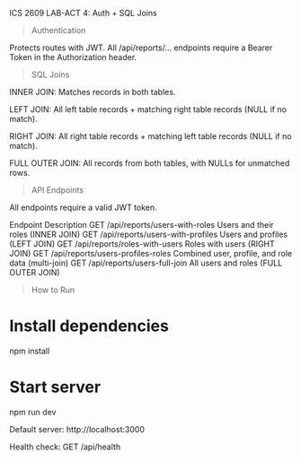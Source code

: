 ICS 2609 LAB-ACT 4: Auth + SQL Joins

> Authentication

Protects routes with JWT. All /api/reports/... endpoints require a Bearer Token in the Authorization header.

> SQL Joins

INNER JOIN: Matches records in both tables.

LEFT JOIN: All left table records + matching right table records (NULL if no match).

RIGHT JOIN: All right table records + matching left table records (NULL if no match).

FULL OUTER JOIN: All records from both tables, with NULLs for unmatched rows.

> API Endpoints

All endpoints require a valid JWT token.

Endpoint	Description
GET /api/reports/users-with-roles	Users and their roles (INNER JOIN)
GET /api/reports/users-with-profiles	Users and profiles (LEFT JOIN)
GET /api/reports/roles-with-users	Roles with users (RIGHT JOIN)
GET /api/reports/users-profiles-roles	Combined user, profile, and role data (multi-join)
GET /api/reports/users-full-join	All users and roles (FULL OUTER JOIN)

> How to Run
# Install dependencies
npm install

# Start server
npm run dev


Default server: http://localhost:3000

Health check: GET /api/health
